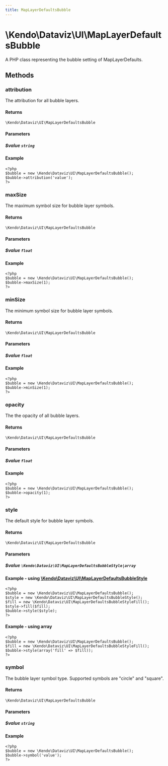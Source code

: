 ```yaml
---
title: MapLayerDefaultsBubble
---
```


# \Kendo\Dataviz\UI\MapLayerDefaultsBubble

A PHP class representing the bubble setting of MapLayerDefaults.


## Methods

### attribution
The attribution for all bubble layers.

#### Returns
`\Kendo\Dataviz\UI\MapLayerDefaultsBubble`

#### Parameters

##### $value `string`



#### Example 
    <?php
    $bubble = new \Kendo\Dataviz\UI\MapLayerDefaultsBubble();
    $bubble->attribution('value');
    ?>

### maxSize
The maximum symbol size for bubble layer symbols.

#### Returns
`\Kendo\Dataviz\UI\MapLayerDefaultsBubble`

#### Parameters

##### $value `float`



#### Example 
    <?php
    $bubble = new \Kendo\Dataviz\UI\MapLayerDefaultsBubble();
    $bubble->maxSize(1);
    ?>

### minSize
The minimum symbol size for bubble layer symbols.

#### Returns
`\Kendo\Dataviz\UI\MapLayerDefaultsBubble`

#### Parameters

##### $value `float`



#### Example 
    <?php
    $bubble = new \Kendo\Dataviz\UI\MapLayerDefaultsBubble();
    $bubble->minSize(1);
    ?>

### opacity
The the opacity of all bubble layers.

#### Returns
`\Kendo\Dataviz\UI\MapLayerDefaultsBubble`

#### Parameters

##### $value `float`



#### Example 
    <?php
    $bubble = new \Kendo\Dataviz\UI\MapLayerDefaultsBubble();
    $bubble->opacity(1);
    ?>

### style

The default style for bubble layer symbols.

#### Returns
`\Kendo\Dataviz\UI\MapLayerDefaultsBubble`

#### Parameters

##### $value `\Kendo\Dataviz\UI\MapLayerDefaultsBubbleStyle|array`


#### Example - using [\Kendo\Dataviz\UI\MapLayerDefaultsBubbleStyle](/kendo-ui/api/wrappers/php/Kendo/Dataviz/UI/MapLayerDefaultsBubbleStyle)
    <?php
    $bubble = new \Kendo\Dataviz\UI\MapLayerDefaultsBubble();
    $style = new \Kendo\Dataviz\UI\MapLayerDefaultsBubbleStyle();
    $fill = new \Kendo\Dataviz\UI\MapLayerDefaultsBubbleStyleFill();
    $style->fill($fill);
    $bubble->style($style);
    ?>

#### Example - using array

    <?php
    $bubble = new \Kendo\Dataviz\UI\MapLayerDefaultsBubble();
    $fill = new \Kendo\Dataviz\UI\MapLayerDefaultsBubbleStyleFill();
    $bubble->style(array('fill' => $fill));
    ?>

### symbol
The bubble layer symbol type. Supported symbols are "circle" and "square".

#### Returns
`\Kendo\Dataviz\UI\MapLayerDefaultsBubble`

#### Parameters

##### $value `string`



#### Example 
    <?php
    $bubble = new \Kendo\Dataviz\UI\MapLayerDefaultsBubble();
    $bubble->symbol('value');
    ?>

